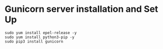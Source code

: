 # Gunicorn server installation and Set Up
```
sudo yum install epel-release -y
sudo yum install python3-pip -y
sudo pip3 install gunicorn
```
